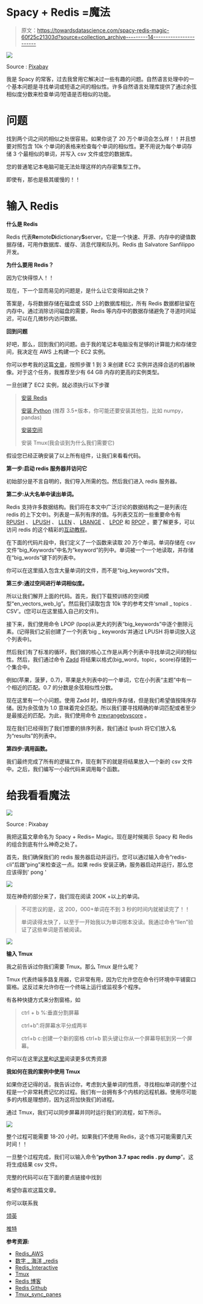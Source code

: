# Spacy + Redis =魔法

> 原文：<https://towardsdatascience.com/spacy-redis-magic-60f25c21303d?source=collection_archive---------14----------------------->

![](img/b9c55b6716e08e4ec8374f551c791413.png)

Source : [Pixabay](https://pixabay.com/photos/ace-cards-hooded-hood-man-adult-1869825/)

我是 Spacy 的常客，过去我曾用它解决过一些有趣的问题。自然语言处理中的一个基本问题是寻找单词或短语之间的相似性。许多自然语言处理库提供了通过余弦相似度分数来检查单词/短语是否相似的功能。

# **问题**

找到两个词之间的相似之处很容易。如果你说了 20 万个单词会怎么样！！并且想要对照包含 10k 个单词的表格来检查每个单词的相似性。更不用说为每个单词存储 3 个最相似的单词，并写入 csv 文件或您的数据库。

您的普通笔记本电脑可能无法处理这样的内存密集型工作。

即使有，那也是极其缓慢的！！

# **输入 Redis**

**什么是 Redis**

Redis 代表**Re**mote**Di**dictionary**S**server。它是一个快速、开源、内存中的键值数据存储，可用作数据库、缓存、消息代理和队列。Redis 由 Salvatore Sanfilippo 开发。

**为什么要用 Redis？**

因为它快得惊人！！

现在，下一个显而易见的问题是，是什么让它变得如此之快？

答案是，与将数据存储在磁盘或 SSD 上的数据库相比，所有 Redis 数据都驻留在内存中。通过消除访问磁盘的需要，Redis 等内存中的数据存储避免了寻道时间延迟，可以在几微秒内访问数据。

**回到问题**

好吧，那么，回到我们的问题。由于我的笔记本电脑没有足够的计算能力和存储空间，我决定在 AWS 上构建一个 EC2 实例。

你可以参考我的这篇[文章](/how-to-host-a-r-shiny-app-on-aws-cloud-in-7-simple-steps-5595e7885722)，按照步骤 1 到 3 来创建 EC2 实例并选择合适的机器映像。对于这个任务，我推荐至少有 64 GB 内存的更高的实例类型。

一旦创建了 EC2 实例，就必须执行以下步骤

> [安装 Redis](https://redis.io/download)
> 
> [安装 Python](https://www.python.org/downloads/) (推荐 3.5+版本，你可能还要安装其他包，比如 numpy，pandas)
> 
> [安装空间](https://spacy.io/usage/)
> 
> 安装 Tmux(我会谈到为什么我们需要它)

假设您已经正确安装了以上所有组件，让我们来看看代码。

**第一步:启动 redis 服务器并访问它**

初始部分是不言自明的，我们导入所需的包。然后我们进入 redis 服务器。

**第二步:从大名单中读出单词。**

Redis 支持许多数据结构。我们将在本文中广泛讨论的数据结构之一是列表(在 redis 的上下文中)。列表是一系列有序的值。与列表交互的一些重要命令有 [RPUSH](http://try.redis.io/#help) 、 [LPUSH](http://try.redis.io/#help) 、 [LLEN](http://try.redis.io/#help) 、 [LRANGE](http://try.redis.io/#help) 、 [LPOP](http://try.redis.io/#help) 和 [RPOP](http://try.redis.io/#help) 。要了解更多，可以访问 redis 的这个精彩的[互动教程](http://try.redis.io/#help)。

在下面的代码片段中，我们定义了一个函数来读取 20 万个单词。单词存储在 csv 文件“big_Keywords”中名为“keyword”的列中。单词被一个一个地读取，并存储在“big_words”键下的列表中。

你可以在这里插入包含大量单词的文件，而不是“big_keywords”文件。

**第三步:通过空间进行单词相似度。**

所以让我们解开上面的代码。首先，我们下载预训练的空间模型“en_vectors_web_lg”。然后我们读取包含 10k 字的参考文件‘small _ topics . CSV’。(您可以在这里插入自己的文件)。

接下来，我们使用命令 LPOP (lpop)从更大的列表“big_keywords”中逐个删除元素。(记得我们之前创建了一个列表‘big _ keywords’并通过 LPUSH 将单词放入这个列表中)。

然后我们有了标准的循环，我们做的核心工作是从两个列表中寻找单词之间的相似性。然后，我们通过命令 [Zadd](https://redis.io/commands/zadd) 将结果以格式(big_word，topic，score)存储到一个集合中。

例如(苹果，菠萝，0.7)，苹果是大列表中的一个单词，它在小列表“主题”中有一个相近的匹配。0.7 的分数是余弦相似性分数。

现在这里有一个小问题。使用 Zadd 时，值按升序存储，但是我们希望值按降序存储。因为余弦值为 1.0 意味着完全匹配。所以我们要寻找精确的单词匹配或者至少是最接近的匹配。为此，我们使用命令 [zrevrangebyscore](https://redis.io/commands/zrevrangebyscore) 。

现在我们已经得到了我们想要的排序列表，我们通过 lpush 将它们放入名为“results”的列表中。

**第四步:调用函数。**

我们最终完成了所有的逻辑工作，现在剩下的就是将结果放入一个新的 csv 文件中。之后，我们编写一小段代码来调用每个函数。

# **给我看看魔法**

![](img/0d31e3ceab08dce7f323363fc5ca3c3a.png)

Source : Pixabay

我把这篇文章命名为 Spacy + Redis= Magic。现在是时候揭示 Spacy 和 Redis 的组合到底有什么神奇之处了。

首先，我们确保我们的 redis 服务器启动并运行。您可以通过输入命令“redis-cli”后跟“ping”来检查这一点。如果 redis 安装正确，服务器启动并运行，那么您应该得到' pong '

![](img/53ea79b4945fa2c59935bf57abd98b05.png)

现在神奇的部分来了，我们现在阅读 200K +以上的单词。

> 不可思议的是，这 200，000+单词在不到 3 秒的时间内就被读完了！！
> 
> 单词读得太快了，以至于一开始我以为单词根本没读。我通过命令“llen”验证了这些单词是否被阅读。

![](img/45677962b013644a769765f6ca417c2e.png)

**输入 Tmux**

我之前告诉过你我们需要 Tmux。那么 Tmux 是什么呢？

Tmux 代表终端多路复用器，它非常有用，因为它允许您在命令行环境中平铺窗口窗格。这反过来允许你在一个终端上运行或监视多个程序。

有各种快捷方式来分割窗格，如

> ctrl + b %:垂直分割屏幕
> 
> ctrl+b”:将屏幕水平分成两半
> 
> ctrl+b c:创建一个新的窗格
> ctrl+b 箭头键让你从一个屏幕导航到另一个屏幕。

你可以在这里[这里](https://github.com/tmux/tmux)和[这里](https://www.hamvocke.com/blog/a-quick-and-easy-guide-to-tmux/)阅读更多优秀资源

**我如何在我的案例中使用 Tmux**

如果你还记得的话，我告诉过你，考虑到大量单词的性质，寻找相似单词的整个过程是一个非常耗费记忆的过程。我们有一台拥有多个内核的远程机器。使用尽可能多的内核是理想的，因为这将加快我们的进程。

通过 Tmux，我们可以同步屏幕并同时运行我们的流程，如下所示。

![](img/0d619cf1ff4d3ccdf95869121b37c1e1.png)

整个过程可能需要 18-20 小时。如果我们不使用 Redis，这个练习可能需要几天时间！！

一旦整个过程完成，我们可以输入命令“**python 3.7 spac redis . py dump**”。这将生成结果 csv 文件。

完整的代码可以在下面的要点链接中找到

希望你喜欢这篇文章。

你可以联系我

[领英](http://www.linkedin.com/in/venkat-raman-Analytics)

[推特](https://twitter.com/venksaiyan)

**参考资源:**

*   [Redis_AWS](https://aws.amazon.com/redis/)
*   [数字 _ 海洋 _redis](https://www.digitalocean.com/community/tutorials/how-to-install-and-use-redis)
*   [Redis_Interactive](http://try.redis.io/)
*   [Tmux](https://medium.com/actualize-network/a-minimalist-guide-to-tmux-13675fb160fa)
*   [Redis 博客](https://codeburst.io/redis-what-and-why-d52b6829813)
*   [Redis Github](https://github.com/antirez/redis)
*   [Tmux_sync_panes](https://blog.jpalardy.com/posts/tmux-synchronized-panes/)